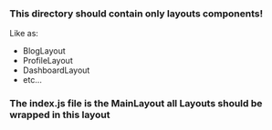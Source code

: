 ### This directory should contain only layouts components!

Like as:

- BlogLayout
- ProfileLayout
- DashboardLayout
- etc...

### The index.js file is the MainLayout all Layouts should be wrapped in this layout
